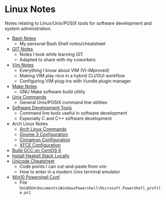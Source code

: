 # Linux Notes
Notes relating to Linux/Unix/POSIX tools for
software development and system administration.
* [Bash Notes](BashNotes/BashNotes.txt)
  - My personal Bash Shell notes/cheatsheet
* [GIT Notes](GitNotes/GITnotes.txt)
  - Notes I took while learning GIT
  - Adapted to share with my coworkers
* [Vim Notes](vimNotes/README.md)
  - Everything I know about VIM (VI-iMproved)
  - Making VIM play nice in a hybrid CLI/GUI workflow
  - Configuring VIM plug-ins with Vundle plugin manager
* [Make Notes](MakeNotes/MakeNotes.txt)
  - GNU Make software build utility
* [Unix Commands](UnixCommands/UnixCommands.txt)
  - General Unix/POSIX command line utilities
* [Software Development Tools](softwareDevTools/softwareDevTools.md)
  - Command line tools useful in software development
  - Especially C and C++ software development
* Arch Linux Notes
  - [Arch Linux Commands](ArchLinuxNotes/archCommands.txt)
  - [Gnome 3 Configuration](ArchLinuxNotes/gnomeConf.md)
  - [Cinnamon Configuration](ArchLinuxNotes/cinnamonConf.txt)
  - [XFCE Configuration](ArchLinuxNotes/xfceConf.txt)
* [Build GCC on CentOS 6](CentOS6/Build_GCC.txt)
* [Install Haskell Stack Locally](CentOS6/InstallStackLocally.txt)
* [Unicode Cheatsheet](Unicode/UnicodeCheatSheet.txt)
  - Code points I can cut-and-paste from vim
  - How to enter in a modern Unix terminal emulator
* [Win10 Powershell Conf](Win10PSconf/Microsoft.PowerShell_profile.ps1)
  - File location:`Documents\WindowsPowershell\Microsoft.PowerShell_profile.ps1`
